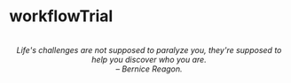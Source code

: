 # workflowTrial
<!-- QUOTE:START -->
<p align="center"><br><i>Life's challenges are not supposed to paralyze you, they're supposed to help you discover who you are.</i><br><i>– Bernice Reagon.</i><br></p>
<!-- QUOTE:END -->

